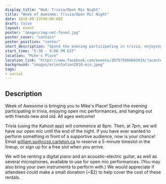 ```yaml
---
display_title: "WoA: Trivia/Open Mic Night"
title: "Week of Awesome: Trivia/Open Mic Night"
date: 2018-09-13T00:00:00Z
draft: false
layout: event
poster: "images/img-not-found.jpg"
poster_cover: "contain"
poster_position: "center"
short_description: "Spend the evening participating in trivia, enjoying open mic performances, and hanging out with friends new and old."
start_time: "5:30 - 9:00 PM EST"
location: "Mike's Place"
location_link: "https://www.facebook.com/events/207575086603433/?acontext=%7B%22event_action_history%22%3A[%7B%22surface%22%3A%22page%22%7D]%7D"
background: "images/orientation2018-min.jpeg"
tags:
- social
---
```


## Description


Week of Awesome is bringing you to Mike's Place! Spend the evening participating in trivia, enjoying open mic performances, and hanging out with friends new and old. All ages welcome!

Trivia (using the Kahoot app) will commence at 6pm. Then, at 7pm, we will have our open mic until the end of the night. If you have ever wanted to perform something in front of a supportive audience, now is your chance! Email william.so@ccss.carleton.ca to reserve a 5-minute timeslot in the lineup, or sign up for a free slot when you arrive.

We will be renting a digital piano and an acoustic-electric guitar, as well as several microphones, available to use for open mic performances. (You may also bring your own instruments to perform with.) We would appreciate if attendees could make a small donation (~$2) to help cover the cost of these rentals.